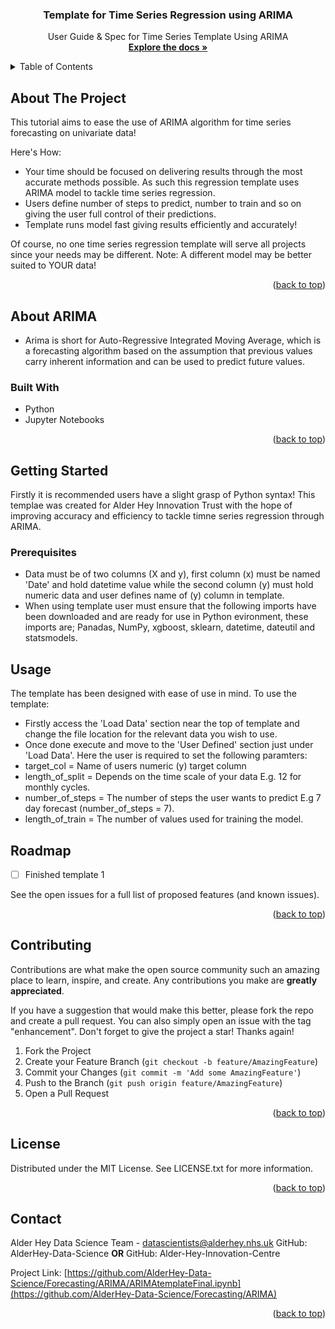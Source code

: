 <h3 align="center">Template for Time Series Regression using ARIMA</h3>

  <p align="center">
    User Guide & Spec for Time Series Template Using ARIMA
    <br />
    <a href="https://github.com/AlderHey-Data-Science/Forecasting"><strong>Explore the docs »</strong></a>
    <br />
  </p>
</div>



<!-- TABLE OF CONTENTS -->
<details>
  <summary>Table of Contents</summary>
  <ol>
    <li>
      <a href="#about-the-project">About The Project</a>
      <ul>
        <li><a href="#about ARIMA">About ARIMA</a></li>
        <li><a href="#built-with">Built With</a></li>
      </ul>
    </li>
    <li>
      <a href="#getting-started">Getting Started</a>
      <ul>
        <li><a href="#prerequisites">Prerequisites</a></li>
      </ul>
    </li>
    <li><a href="#usage">Usage</a></li>
    <li><a href="#roadmap">Roadmap</a></li>
    <li><a href="#contributing">Contributing</a></li>
    <li><a href="#license">License</a></li>
    <li><a href="#contact">Contact</a></li>
  </ol>
</details>



<!-- ABOUT THE PROJECT -->
## About The Project

This tutorial aims to ease the use of ARIMA algorithm for time series forecasting on univariate data!

Here's How:
* Your time should be focused on delivering results through the most accurate methods possible. As such this regression template uses ARIMA model to tackle time series regression.
* Users define number of steps to predict, number to train and so on giving the user full control of their predictions.
* Template runs model fast giving results efficiently and accurately!

Of course, no one time series regression template will serve all projects since your needs may be different. Note: A different model may be better suited to YOUR data!

<p align="right">(<a href="#readme-top">back to top</a>)</p>

## About ARIMA
* Arima is short for Auto-Regressive Integrated Moving Average, which is a forecasting algorithm based on the assumption that previous values carry inherent information and can be used to predict future values.
 
### Built With
* Python 
* Jupyter Notebooks
<p align="right">(<a href="#readme-top">back to top</a>)</p>

<!-- GETTING STARTED -->
## Getting Started
Firstly it is recommended users have a slight grasp of Python syntax! This templae was created for Alder Hey Innovation Trust with the hope of improving accuracy and efficiency to tackle timne series regression through ARIMA.

### Prerequisites

* Data must be of two columns (X and y), first column (x) must be named 'Date' and hold datetime value while the second column (y) must hold numeric data and user defines name of (y) column in template.
* When using template user must ensure that the following imports have been downloaded and are ready for use in Python evironment, these imports are; Panadas, NumPy, xgboost, sklearn, datetime, dateutil and statsmodels.


<!-- USAGE EXAMPLES -->
## Usage

The template has been designed with ease of use in mind. To use the template: 
* Firstly access the 'Load Data' section near the top of template and change the file location for the relevant data you wish to use.
* Once done execute and move to the 'User Defined' section just under 'Load Data'. Here the user is required to set the following paramters: 
* target_col = Name of users numeric (y) target column
* length_of_split = Depends on the time scale of your data E.g. 12 for monthly cycles.
* number_of_steps = The number of steps the user wants to predict E.g 7 day forecast (number_of_steps = 7).
* length_of_train = The number of values used for training the model.



<!-- ROADMAP -->
## Roadmap

- [ ] Finished template 1

See the open issues for a full list of proposed features (and known issues).

<p align="right">(<a href="#readme-top">back to top</a>)</p>



<!-- CONTRIBUTING -->
## Contributing

Contributions are what make the open source community such an amazing place to learn, inspire, and create. Any contributions you make are **greatly appreciated**.

If you have a suggestion that would make this better, please fork the repo and create a pull request. You can also simply open an issue with the tag "enhancement".
Don't forget to give the project a star! Thanks again!

1. Fork the Project
2. Create your Feature Branch (`git checkout -b feature/AmazingFeature`)
3. Commit your Changes (`git commit -m 'Add some AmazingFeature'`)
4. Push to the Branch (`git push origin feature/AmazingFeature`)
5. Open a Pull Request

<p align="right">(<a href="#readme-top">back to top</a>)</p>



<!-- LICENSE -->
## License

Distributed under the MIT License. See LICENSE.txt for more information.

<p align="right">(<a href="#readme-top">back to top</a>)</p>



<!-- CONTACT -->
## Contact

Alder Hey Data Science Team - datascientists@alderhey.nhs.uk
GitHub: AlderHey-Data-Science
**OR**
GitHub: Alder-Hey-Innovation-Centre

Project Link: [https://github.com/AlderHey-Data-Science/Forecasting/ARIMA/ARIMAtemplateFinal.ipynb](https://github.com/AlderHey-Data-Science/Forecasting/ARIMA)

<p align="right">(<a href="#readme-top">back to top</a>)</p>










